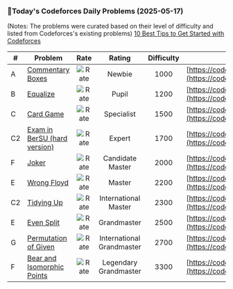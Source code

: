 ### 🌟Today's Codeforces Daily Problems (2025-05-17)
(Notes: The problems were curated based on their level of difficulty and listed from Codeforces's existing problems)
[10 Best Tips to Get Started with Codeforces](https://github.com/ika9810/Codeforces-Daily-Problems/blob/main/10%20Best%20Tips%20to%20Get%20Started%20with%20Codeforces.md)

| # | Problem | Rate| Rating | Difficulty | Contest |
|---| ----- | :--------: | :----------: | :----------: | ---------- |
|A|[Commentary Boxes](https://codeforces.com/contest/990/problem/A)|![Rate](https://img.shields.io/badge/Newbie-1000-lightgrey)|Newbie|1000|[https://codeforces.com/contest/990](https://codeforces.com/contest/990)|
|B|[Equalize](https://codeforces.com/contest/1928/problem/B)|![Rate](https://img.shields.io/badge/Pupil-1200-brightgreen)|Pupil|1200|[https://codeforces.com/contest/1928](https://codeforces.com/contest/1928)|
|C|[Card Game](https://codeforces.com/contest/1739/problem/C)|![Rate](https://img.shields.io/badge/Specialist-1500-9cf)|Specialist|1500|[https://codeforces.com/contest/1739](https://codeforces.com/contest/1739)|
|C2|[Exam in BerSU (hard version)](https://codeforces.com/contest/1185/problem/C2)|![Rate](https://img.shields.io/badge/Expert-1700-blue)|Expert|1700|[https://codeforces.com/contest/1185](https://codeforces.com/contest/1185)|
|F|[Joker](https://codeforces.com/contest/2051/problem/F)|![Rate](https://img.shields.io/badge/Candidate%20Master-2000-blueviolet)|Candidate Master|2000|[https://codeforces.com/contest/2051](https://codeforces.com/contest/2051)|
|E|[Wrong Floyd](https://codeforces.com/contest/350/problem/E)|![Rate](https://img.shields.io/badge/Master-2200-orange)|Master|2200|[https://codeforces.com/contest/350](https://codeforces.com/contest/350)|
|C2|[Tidying Up](https://codeforces.com/contest/316/problem/C2)|![Rate](https://img.shields.io/badge/International%20Master-2300-orange)|International Master|2300|[https://codeforces.com/contest/316](https://codeforces.com/contest/316)|
|E|[Even Split](https://codeforces.com/contest/1666/problem/E)|![Rate](https://img.shields.io/badge/Grandmaster-2500-red)|Grandmaster|2500|[https://codeforces.com/contest/1666](https://codeforces.com/contest/1666)|
|G|[Permutation of Given](https://codeforces.com/contest/1918/problem/G)|![Rate](https://img.shields.io/badge/International%20Grandmaster-2700-red)|International Grandmaster|2700|[https://codeforces.com/contest/1918](https://codeforces.com/contest/1918)|
|F|[Bear and Isomorphic Points](https://codeforces.com/contest/771/problem/F)|![Rate](https://img.shields.io/badge/Legendary%20Grandmaster-3300-red)|Legendary Grandmaster|3300|[https://codeforces.com/contest/771](https://codeforces.com/contest/771)|
